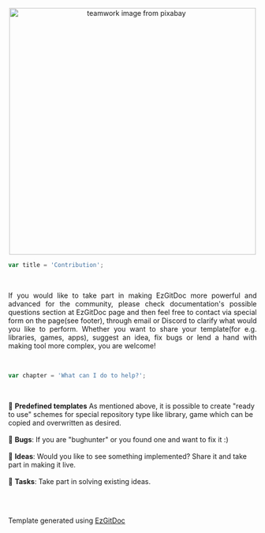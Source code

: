 <a href="https://pixabay.com/illustrations/teamwork-team-blackboard-blackboard-2188038/"><p align="center"><img src="https://cdn.pixabay.com/photo/2017/03/30/11/12/teamwork-2188038_1280.jpg" width="500" alt="teamwork image from pixabay"></p></a>

```javascript
var title = 'Contribution';
```

<br/>

<p align="justify">If you would like to take part in making EzGitDoc more powerful and advanced for the community, please check documentation's possible questions section at EzGitDoc page and then feel free to contact via special form on the page(see footer), through email or Discord to clarify what would you like to perform. Whether you want to share your template(for e.g. libraries, games, apps), suggest an idea, fix bugs or lend a hand with making tool more complex, you are welcome!</p>

<br/>

```javascript
var chapter = 'What can I do to help?';
```

<br/>

:floppy_disk: <strong>Predefined templates</strong> As mentioned above, it is possible to create "ready to use" schemes for special repository type like library, game which can be copied and overwritten as desired. <br><br>
:floppy_disk: <strong>Bugs</strong>: If you are "bughunter" or you found one and want to fix it :)<br><br>
:floppy_disk: <strong>Ideas</strong>: Would you like to see something implemented? Share it and take part in making it live. <br><br>
:floppy_disk: <strong>Tasks</strong>: Take part in solving existing ideas. <br><br>

<!-- If you did not specify icon, simply overwrite Id put between : : characters with desired icon name -->
<!-- Supported by GitHub icon list can be found here: https://gist.github.com/rxaviers/7360908 -->

<br/>

Template generated using <a href="https://github.com/trolit/EzGitDoc">EzGitDoc</a>
